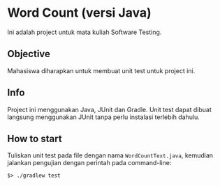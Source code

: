 # Word Count (versi Java)
Ini adalah project untuk mata kuliah Software Testing.

## Objective
Mahasiswa diharapkan untuk membuat unit test untuk project ini.

## Info
Project ini menggunakan Java, JUnit dan Gradle. Unit test dapat dibuat langsung menggunakan JUnit tanpa perlu instalasi terlebih dahulu.

## How to start
Tuliskan unit test pada file dengan nama `WordCountText.java`, kemudian jalankan pengujian dengan perintah pada command-line:
```shell
$> ./gradlew test
```